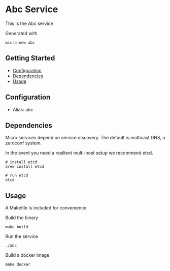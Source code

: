 # Abc Service

This is the Abc service

Generated with

```
micro new abc
```

## Getting Started

- [Configuration](#configuration)
- [Dependencies](#dependencies)
- [Usage](#usage)

## Configuration

- Alias: abc

## Dependencies

Micro services depend on service discovery. The default is multicast DNS, a zeroconf system.

In the event you need a resilient multi-host setup we recommend etcd.

```
# install etcd
brew install etcd

# run etcd
etcd
```

## Usage

A Makefile is included for convenience

Build the binary

```
make build
```

Run the service
```
./abc
```

Build a docker image
```
make docker
```